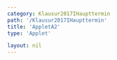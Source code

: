 ```yaml
---
category: Klausur2017IHaupttermin
path: '/Klausur2017IHaupttermin'
title: 'AppletA2'
type: 'Applet'

layout: nil
---
```

<script type="text/javascript" src="https://cdnjs.cloudflare.com/ajax/libs/jsxgraph/0.99.7/jsxgraphcore.js"></script>
<link type="text/css" href="https://cdnjs.cloudflare.com/ajax/libs/jsxgraph/0.99.6/jsxgraph.css"><link rel="stylesheet" type="text/css" href="//cdnjs.cloudflare.com/ajax/libs/jsxgraph/0.99.7/jsxgraph.css" />
<div id="c53a4561-a834-4a0c-9f1e-975a9efe9c24" class="jxgbox" style="width:500px; height:500px">
<script type="text/javascript">
(function(){
 const board = JXG.JSXGraph.initBoard('c53a4561-a834-4a0c-9f1e-975a9efe9c24', {
    							boundingbox: [-1, 10, 9, -2],
                  axis: true
              });
 


var phi = board.create('slider', [[5,6], [8,6], [0, 40, 90]], {name:'&phi;'});
var A = board.create('point',[-0.5,1],{fixed:true, color:'green'})
var B = board.create('point',[3.5,1],{fixed:true, color:'green'})
var C = board.create('point',[function(){return A.X()+(8*Math.cos(phi.Value()* Math.PI/180)-0.5)},function(){return A.Y()+((1/Math.cos(phi.Value()* Math.PI/180))+1)}], {trace:true, color:'red'})
var l1 = board.create('line',[A,B],{straightFirst:false, straightLast:false, color:'green'})
var l2 = board.create('line',[A,C],{straightFirst:false, straightLast:false, color:'red'})
var l3 = board.create('line',[C,B],{straightFirst:false, straightLast:false, color:'red'})
board.create('text', [1.5, 0.5, '4'], {fontsize:18, color:'green'});

})();
  
  </script>
  </div>

